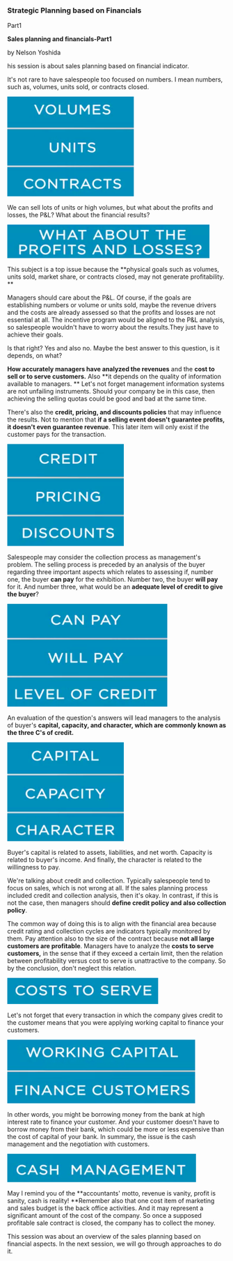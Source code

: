 ### Strategic Planning based on Financials

Part1



**Sales planning and financials-Part1**

by Nelson Yoshida

his session is about sales planning based on financial indicator.

It's not rare to have salespeople too focused on numbers. I mean numbers, such as, volumes,
units sold, or contracts closed.

![](./P1.png)

We can sell lots of units or high volumes, but what about the profits and losses, the P&L? What about the financial results? 

![](./P2.png)

This subject is a top issue because the **physical goals such as volumes, units sold, market share, or contracts closed, may not generate profitability. **

Managers should care about the P&L. Of course, if the goals are establishing numbers or volume or units sold, maybe the revenue drivers and the costs are already assessed so that the profits and losses are not essential at all. The incentive program would be aligned to the P&L analysis, so salespeople wouldn't have to worry about the results.They just have to achieve their goals. 

 Is that right? Yes and also no. Maybe the best answer to this question, is it depends, on what? 

**How accurately managers have analyzed the revenues** and the **cost to sell or to serve customers.** Also **it depends on the quality of information available to managers. ** Let's not forget management information systems are not unfailing instruments. Should your company be in this case, then achieving the selling quotas could be good and bad at the same time.

 There's also the **credit, pricing, and discounts policies** that may influence the results. Not to mention that **if a selling event doesn't guarantee profits, it doesn't even guarantee revenue**. This later item will only exist if the customer pays for the transaction. 

![](./P3.png)

Salespeople may consider the collection process as management's problem. The selling process is preceded by an analysis of the buyer regarding three important aspects which relates to assessing if, number one, the buyer **can pay** for the exhibition. Number two, the buyer **will pay** for it. And number three, what would be an **adequate level of credit to give the buyer**? 

![](./P4.png)

An evaluation of the question's answers will lead managers to the analysis of buyer's **capital,
capacity, and character, which are commonly known as the three C's of credit.**

![](./P5.png)

Buyer's capital is related to assets, liabilities, and net worth. Capacity is related to buyer's income. And finally, the character is related to the willingness to pay. 

We're talking about credit and collection. Typically salespeople tend to focus on sales, which is not wrong at all. If the sales planning process included credit and collection analysis, then it's okay. In contrast, if this is not the case, then managers should **define credit policy and also collection policy**. 

The common way of doing this is to align with the financial area because credit rating and collection cycles are indicators typically monitored by them. Pay attention also to the size of the contract because **not all large customers are profitable**. Managers have to analyze the **costs to serve customers,** in the sense that if they exceed a certain limit, then the relation between profitability versus cost to serve is unattractive to the company. So by the conclusion, don't neglect this relation.

![](./P6.png)



Let's not forget that every transaction in which the company gives credit to the customer means that you were applying working capital to finance your customers. 

![](./P7.png)

In other words, you might be borrowing money from the bank at high interest rate to finance your customer. And your customer doesn't have to borrow money from their bank, which could be more or less expensive than the cost of capital of your bank. In summary, the issue is the cash management and the negotiation with customers. 

![](./P8.png)

May I remind you of the **accountants' motto, revenue is vanity, profit is sanity, cash is reality! **Remember also that one cost item of marketing and sales budget is the back office  activities. And it may represent a significant amount of the cost of the company. So once a supposed profitable sale contract is closed, the company has to collect the money.

This session was about an overview of the sales planning based on financial aspects. In the next session, we will go through approaches to do it.